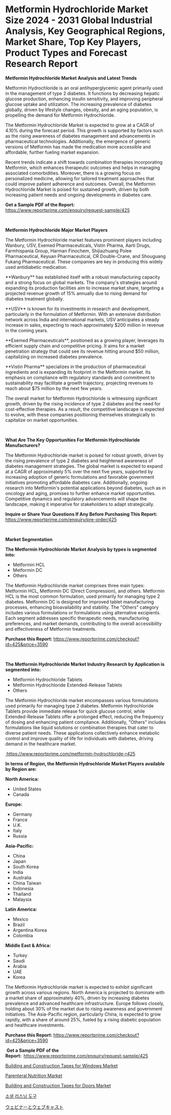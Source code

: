 <p><h1>Metformin Hydrochloride Market Size 2024 - 2031 Global Industrial Analysis, Key Geographical Regions, Market Share, Top Key Players, Product Types and Forecast Research Report</h1></p><p><strong>Metformin Hydrochloride Market Analysis and Latest Trends</strong></p>
<p><p>Metformin Hydrochloride is an oral antihyperglycemic agent primarily used in the management of type 2 diabetes. It functions by decreasing hepatic glucose production, enhancing insulin sensitivity, and improving peripheral glucose uptake and utilization. The increasing prevalence of diabetes globally, driven by lifestyle changes, obesity, and an aging population, is propelling the demand for Metformin Hydrochloride. </p><p>The Metformin Hydrochloride Market is expected to grow at a CAGR of 4.10% during the forecast period. This growth is supported by factors such as the rising awareness of diabetes management and advancements in pharmaceutical technologies. Additionally, the emergence of generic versions of Metformin has made the medication more accessible and affordable, further fueling market expansion. </p><p>Recent trends indicate a shift towards combination therapies incorporating Metformin, which enhances therapeutic outcomes and helps in managing associated comorbidities. Moreover, there is a growing focus on personalized medicine, allowing for tailored treatment approaches that could improve patient adherence and outcomes. Overall, the Metformin Hydrochloride Market is poised for sustained growth, driven by both increasing patient needs and ongoing developments in diabetes care.</p></p>
<p><strong>Get a Sample PDF of the Report:&nbsp;</strong> <a href="https://www.reportprime.com/enquiry/request-sample/425">https://www.reportprime.com/enquiry/request-sample/425</a></p>
<p>&nbsp;</p>
<p><strong>Metformin Hydrochloride Major Market Players</strong></p>
<p><p>The Metformin Hydrochloride market features prominent players including Wanbury, USV, Exemed Pharmaceuticals, Vistin Pharma, Aarti Drugs, Farmhispania Group, Harman Finochem, Shijiazhuang Polee Pharmaceutical, Keyuan Pharmaceutical, CR Double-Crane, and Shouguang Fukang Pharmaceutical. These companies are key in producing this widely used antidiabetic medication.</p><p>**Wanbury** has established itself with a robust manufacturing capacity and a strong focus on global markets. The company's strategies around expanding its production facilities aim to increase market share, targeting a projected revenue growth of 15% annually due to rising demand for diabetes treatment globally.</p><p>**USV** is known for its investments in research and development, particularly in the formulation of Metformin. With an extensive distribution network across India and international markets, USV anticipates a steady increase in sales, expecting to reach approximately $200 million in revenue in the coming years.</p><p>**Exemed Pharmaceuticals**, positioned as a growing player, leverages its efficient supply chain and competitive pricing. It aims for a market penetration strategy that could see its revenue hitting around $50 million, capitalizing on increased diabetes prevalence.</p><p>**Vistin Pharma** specializes in the production of pharmaceutical ingredients and is expanding its footprint in the Metformin market. Its emphasis on compliance with regulatory standards and commitment to sustainability may facilitate a growth trajectory, projecting revenues to reach about $75 million by the next few years.</p><p>The overall market for Metformin Hydrochloride is witnessing significant growth, driven by the rising incidence of type 2 diabetes and the need for cost-effective therapies. As a result, the competitive landscape is expected to evolve, with these companies positioning themselves strategically to capitalize on market opportunities.</p></p>
<p>&nbsp;</p>
<p><strong>What Are The Key Opportunities For Metformin Hydrochloride Manufacturers?</strong></p>
<p><p>The Metformin Hydrochloride market is poised for robust growth, driven by the rising prevalence of type 2 diabetes and heightened awareness of diabetes management strategies. The global market is expected to expand at a CAGR of approximately 5% over the next five years, supported by increasing adoption of generic formulations and favorable government initiatives promoting affordable diabetes care. Additionally, ongoing research into Metformin's potential applications beyond diabetes, such as in oncology and aging, promises to further enhance market opportunities. Competitive dynamics and regulatory advancements will shape the landscape, making it imperative for stakeholders to adapt strategically.</p></p>
<p><strong>Inquire or Share Your Questions If Any Before Purchasing This Report:</strong> <a href="https://www.reportprime.com/enquiry/pre-order/425">https://www.reportprime.com/enquiry/pre-order/425</a></p>
<p>&nbsp;</p>
<p><strong>Market Segmentation</strong></p>
<p><strong>The Metformin Hydrochloride Market Analysis by types is segmented into:</strong></p>
<p><ul><li>Metformin HCL</li><li>Metformin DC</li><li>Others</li></ul></p>
<p><p>The Metformin Hydrochloride market comprises three main types: Metformin HCL, Metformin DC (Direct Compression), and others. Metformin HCL is the most common formulation, used primarily for managing type 2 diabetes. Metformin DC is designed for improved tablet manufacturing processes, enhancing bioavailability and stability. The "Others" category includes various formulations or formulations using alternative excipients. Each segment addresses specific therapeutic needs, manufacturing preferences, and market demands, contributing to the overall accessibility and effectiveness of Metformin treatments.</p></p>
<p><strong>Purchase this Report:&nbsp;</strong><a href="https://www.reportprime.com/checkout?id=425&price=3590">https://www.reportprime.com/checkout?id=425&price=3590</a></p>
<p>&nbsp;</p>
<p><strong>The Metformin Hydrochloride Market Industry Research by Application is segmented into:</strong></p>
<p><ul><li>Metformin Hydrochloride Tablets</li><li>Metformin Hydrochloride Extended-Release Tablets</li><li>Others</li></ul></p>
<p><p>The Metformin Hydrochloride market encompasses various formulations used primarily for managing type 2 diabetes. Metformin Hydrochloride Tablets provide immediate release for quick glucose control, while Extended-Release Tablets offer a prolonged effect, reducing the frequency of dosing and enhancing patient compliance. Additionally, "Others" includes formulations like liquid solutions or combination therapies that cater to diverse patient needs. These applications collectively enhance metabolic control and improve quality of life for individuals with diabetes, driving demand in the healthcare market.</p></p>
<p><a href="https://www.reportprime.com/metformin-hydrochloride-r425">&nbsp;https://www.reportprime.com/metformin-hydrochloride-r425</a></p>
<p><strong>In terms of Region, the Metformin Hydrochloride Market Players available by Region are:</strong></p>
<p>
    <p> <strong> North America: </strong>
        <ul>
            <li>United States</li>
            <li>Canada</li>
        </ul>
        </p> 
    <p> <strong> Europe: </strong>
        <ul>
            <li>Germany</li>
            <li>France</li>
            <li>U.K.</li>
            <li>Italy</li>
            <li>Russia</li>
        </ul>
        </p> 
    <p> <strong> Asia-Pacific: </strong>
        <ul>
            <li>China</li>
            <li>Japan</li>
            <li>South Korea</li>
            <li>India</li>
            <li>Australia</li>
            <li>China Taiwan</li>
            <li>Indonesia</li>
            <li>Thailand</li>
            <li>Malaysia</li>
        </ul>
        </p> 
    <p> <strong> Latin America: </strong>
        <ul>
            <li>Mexico</li>
            <li>Brazil</li>
            <li>Argentina Korea</li>
            <li>Colombia</li>
        </ul>
        </p> 
    <p> <strong> Middle East & Africa: </strong>
        <ul>
            <li>Turkey</li>
            <li>Saudi</li>
            <li>Arabia</li>
            <li>UAE</li>
            <li>Korea</li>
        </ul>
    </p>
    </p>
<p><p>The Metformin Hydrochloride market is expected to exhibit significant growth across various regions. North America is projected to dominate with a market share of approximately 40%, driven by increasing diabetes prevalence and advanced healthcare infrastructure. Europe follows closely, holding about 30% of the market due to rising awareness and government initiatives. The Asia-Pacific region, particularly China, is expected to grow rapidly, with a share of around 25%, fueled by a rising diabetic population and healthcare investments.</p></p>
<p><strong>Purchase this Report: </strong><a href="https://www.reportprime.com/checkout?id=425&price=3590">https://www.reportprime.com/checkout?id=425&price=3590</a></p>
<p>&nbsp;<strong>Get a Sample PDF of the Report:&nbsp;&nbsp;</strong><a href="https://www.reportprime.com/enquiry/request-sample/425">https://www.reportprime.com/enquiry/request-sample/425</a></p>
<p><strong></strong></p>
<p><p><a href="https://issuu.com/reportprime-2/docs/building-and-construction-tapes-for_fd2b5aaba1d3a0">Building and Construction Tapes for Windows Market</a></p><p><a href="https://medium.com/@barbarakbess8920/global-parenteral-nutrition-market-trends-forecasts-and-market-strategic-analysis-2024-2031-baf2494565d8">Parenteral Nutrition Market</a></p><p><a href="https://issuu.com/reportprime-2/docs/building-and-construction-tapes-for_7e32e5766f204b">Building and Construction Tapes for Doors Market</a></p><p><a href="https://medium.com/@williambatz03/%EC%86%8C%EC%85%9C-%EB%A6%AC%EC%8A%A4%EB%8B%9D-%EB%8F%84%EA%B5%AC-%EC%8B%9C%EC%9E%A5-%EC%9D%B8%EC%82%AC%EC%9D%B4%ED%8A%B8-%EC%8B%9C%EC%9E%A5-%EC%A0%9C%ED%92%88-%EB%B0%8F-%EC%A7%80%EC%97%AD-%EB%B6%84%EC%84%9D%EC%9D%B4-2024%EB%85%84%EB%B6%80%ED%84%B0-2031%EB%85%84%EA%B9%8C%EC%A7%80%EC%9D%98-%EA%B8%B0%EA%B0%84%EC%97%90-%EB%8C%80%ED%95%B4-%EC%98%88%EC%B8%A1%EB%90%98%EC%97%88%EC%8A%B5%EB%8B%88%EB%8B%A4-45d2aba45db7">소셜 리스닝 도구</a></p><p><a href="https://medium.com/@dm15982023/%E3%82%A6%E3%82%A7%E3%83%93%E3%83%8A%E3%83%BC%E3%81%8A%E3%82%88%E3%81%B3%E3%82%A6%E3%82%A7%E3%83%96%E3%82%AD%E3%83%A3%E3%82%B9%E3%83%88%E5%B8%82%E5%A0%B4-%E3%82%B0%E3%83%AD%E3%83%BC%E3%83%90%E3%83%AB%E5%B8%82%E5%A0%B4%E3%81%AE%E6%B4%9E%E5%AF%9F%E3%81%A8%E5%9C%B0%E5%9F%9F%E5%88%86%E6%9E%90-2024%E5%B9%B4-2031%E5%B9%B4-ec9c5fa10b97">ウェビナーとウェブキャスト</a></p></p>